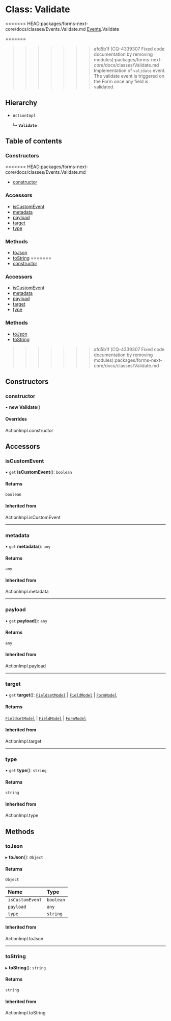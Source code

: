 # Class: Validate

<<<<<<< HEAD:packages/forms-next-core/docs/classes/Events.Validate.md
[Events](../modules/Events.md).Validate

=======
>>>>>>> afd5b1f (CQ-4339307 Fixed code documentation by removing modules):packages/forms-next-core/docs/classes/Validate.md
Implementation of `validate` event. The validate event is triggered on the Form once any field is validated.

## Hierarchy

- `ActionImpl`

  ↳ **`Validate`**

## Table of contents

### Constructors

<<<<<<< HEAD:packages/forms-next-core/docs/classes/Events.Validate.md
- [constructor](Events.Validate.md#constructor)

### Accessors

- [isCustomEvent](Events.Validate.md#iscustomevent)
- [metadata](Events.Validate.md#metadata)
- [payload](Events.Validate.md#payload)
- [target](Events.Validate.md#target)
- [type](Events.Validate.md#type)

### Methods

- [toJson](Events.Validate.md#tojson)
- [toString](Events.Validate.md#tostring)
=======
- [constructor](Validate.md#constructor)

### Accessors

- [isCustomEvent](Validate.md#iscustomevent)
- [metadata](Validate.md#metadata)
- [payload](Validate.md#payload)
- [target](Validate.md#target)
- [type](Validate.md#type)

### Methods

- [toJson](Validate.md#tojson)
- [toString](Validate.md#tostring)
>>>>>>> afd5b1f (CQ-4339307 Fixed code documentation by removing modules):packages/forms-next-core/docs/classes/Validate.md

## Constructors

### constructor

• **new Validate**()

#### Overrides

ActionImpl.constructor

## Accessors

### isCustomEvent

• `get` **isCustomEvent**(): `boolean`

#### Returns

`boolean`

#### Inherited from

ActionImpl.isCustomEvent

___

### metadata

• `get` **metadata**(): `any`

#### Returns

`any`

#### Inherited from

ActionImpl.metadata

___

### payload

• `get` **payload**(): `any`

#### Returns

`any`

#### Inherited from

ActionImpl.payload

___

### target

• `get` **target**(): [`FieldsetModel`](../interfaces/FieldsetModel.md) \| [`FieldModel`](../interfaces/FieldModel.md) \| [`FormModel`](../interfaces/FormModel.md)

#### Returns

[`FieldsetModel`](../interfaces/FieldsetModel.md) \| [`FieldModel`](../interfaces/FieldModel.md) \| [`FormModel`](../interfaces/FormModel.md)

#### Inherited from

ActionImpl.target

___

### type

• `get` **type**(): `string`

#### Returns

`string`

#### Inherited from

ActionImpl.type

## Methods

### toJson

▸ **toJson**(): `Object`

#### Returns

`Object`

| Name | Type |
| :------ | :------ |
| `isCustomEvent` | `boolean` |
| `payload` | `any` |
| `type` | `string` |

#### Inherited from

ActionImpl.toJson

___

### toString

▸ **toString**(): `string`

#### Returns

`string`

#### Inherited from

ActionImpl.toString
